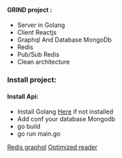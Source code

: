#### GRIND project :
- Server in Golang
- Client Reactjs
- Graphql And Database MongoDb
- Redis
- Pub/Sub Redis 
- Clean architecture 

### Install project:
#### Install Api:
- Install Golang [Here](https://golang.org/) if not installed
- Add conf your database Mongodb 
- go build
- go run main.go

[Redis graphql](https://github.com/ccamel/go-graphql-subscription-example)
[Optimized reader](https://github.com/icza/shutdown/blob/master/shutdown.go)
